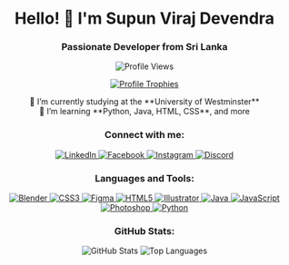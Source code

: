 <h1 align="center">Hello! 👋 I'm Supun Viraj Devendra</h1>
<h3 align="center">Passionate Developer from Sri Lanka</h3>

<p align="center">
  <img src="https://komarev.com/ghpvc/?username=supunvirajdevendra&label=Profile%20views&color=007acc&style=flat" alt="Profile Views" />
</p>

<p align="center">
  <a href="https://github.com/ryo-ma/github-profile-trophy">
    <img src="https://github-profile-trophy.vercel.app/?username=supunvirajdevendra" alt="Profile Trophies" />
  </a>
</p>

<p align="center">
  🔭 I’m currently studying at the **University of Westminster**<br>
  🌱 I’m learning **Python, Java, HTML, CSS**, and more<br>
</p>

<h3 align="center">Connect with me:</h3>
<p align="center">
  <a href="https://www.linkedin.com/in/supunvirajdevendra/" target="_blank">
    <img src="https://img.shields.io/badge/LinkedIn-%230077B5.svg?&style=for-the-badge&logo=linkedin&logoColor=white" alt="LinkedIn" />
  </a>
  <a href="https://fb.com/supun.v.devendra" target="_blank">
    <img src="https://img.shields.io/badge/Facebook-%231877F2.svg?&style=for-the-badge&logo=facebook&logoColor=white" alt="Facebook" />
  </a>
  <a href="https://instagram.com/supun.v.devendra" target="_blank">
    <img src="https://img.shields.io/badge/Instagram-%23E4405F.svg?&style=for-the-badge&logo=instagram&logoColor=white" alt="Instagram" />
  </a>
  <a href="https://discord.gg/deva2598" target="_blank">
    <img src="https://img.shields.io/badge/Discord-%237289DA.svg?&style=for-the-badge&logo=discord&logoColor=white" alt="Discord" />
  </a>
</p>

<h3 align="center">Languages and Tools:</h3>
<p align="center">
  <a href="https://www.blender.org/" target="_blank">
    <img src="https://img.shields.io/badge/Blender-%23F5792A.svg?&style=for-the-badge&logo=blender&logoColor=white" alt="Blender" />
  </a>
  <a href="https://www.w3schools.com/css/" target="_blank">
    <img src="https://img.shields.io/badge/CSS-%231572B6.svg?&style=for-the-badge&logo=css3&logoColor=white" alt="CSS3" />
  </a>
  <a href="https://www.figma.com/" target="_blank">
    <img src="https://img.shields.io/badge/Figma-%232F2F2F.svg?&style=for-the-badge&logo=figma&logoColor=white" alt="Figma" />
  </a>
  <a href="https://www.w3.org/html/" target="_blank">
    <img src="https://img.shields.io/badge/HTML-%23E34F26.svg?&style=for-the-badge&logo=html5&logoColor=white" alt="HTML5" />
  </a>
  <a href="https://www.adobe.com/in/products/illustrator.html" target="_blank">
    <img src="https://img.shields.io/badge/Illustrator-%23FF9A00.svg?&style=for-the-badge&logo=adobeillustrator&logoColor=white" alt="Illustrator" />
  </a>
  <a href="https://www.java.com" target="_blank">
    <img src="https://img.shields.io/badge/Java-%23F7DF1C.svg?&style=for-the-badge&logo=java&logoColor=black" alt="Java" />
  </a>
  <a href="https://developer.mozilla.org/en-US/docs/Web/JavaScript" target="_blank">
    <img src="https://img.shields.io/badge/JavaScript-%23F7E018.svg?&style=for-the-badge&logo=javascript&logoColor=black" alt="JavaScript" />
  </a>
  <a href="https://www.photoshop.com/en" target="_blank">
    <img src="https://img.shields.io/badge/Photoshop-%23A9A9A9.svg?&style=for-the-badge&logo=adobephotoshop&logoColor=white" alt="Photoshop" />
  </a>
  <a href="https://www.python.org" target="_blank">
    <img src="https://img.shields.io/badge/Python-%23FFD43B.svg?&style=for-the-badge&logo=python&logoColor=blue" alt="Python" />
  </a>
</p>

<h3 align="center">GitHub Stats:</h3>
<p align="center">
  <img src="https://github-readme-stats.vercel.app/api?username=supunvirajdevendra&show_icons=true&hide_title=true&hide_border=true&bg_color=F7F7F7&text_color=000000" alt="GitHub Stats" />
  <img src="https://github-readme-stats.vercel.app/api/top-langs?username=supunvirajdevendra&show_icons=true&hide_title=true&hide_border=true&bg_color=F7F7F7&text_color=000000&layout=compact" alt="Top Languages" />
</p>


